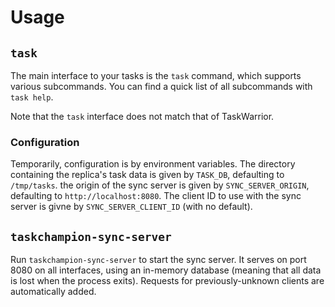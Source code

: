 # Usage

## `task`

The main interface to your tasks is the `task` command, which supports various subcommands.
You can find a quick list of all subcommands with `task help`.

Note that the `task` interface does not match that of TaskWarrior.

### Configuration

Temporarily, configuration is by environment variables.
The directory containing the replica's task data is given by `TASK_DB`, defaulting to `/tmp/tasks`.
the origin of the sync server is given by `SYNC_SERVER_ORIGIN`, defaulting to `http://localhost:8080`.
The client ID to use with the sync server is givne by `SYNC_SERVER_CLIENT_ID` (with no default).

## `taskchampion-sync-server`

Run `taskchampion-sync-server` to start the sync server.
It serves on port 8080 on all interfaces, using an in-memory database (meaning that all data is lost when the process exits).
Requests for previously-unknown clients are automatically added.
